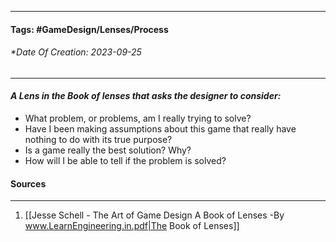 __________________________________________________________________________
#### **Tags:** #GameDesign/Lenses/Process
###### *Date Of Creation: 2023-09-25
__________________________________________________________________________

#### ***A Lens in the Book of lenses that asks the designer to consider:***
- What problem, or problems, am I really trying to solve?
- Have I been making assumptions about this game that really have nothing to do with its true purpose?
- Is a game really the best solution? Why?
- How will I be able to tell if the problem is solved?
#### Sources
__________________________________________________________________________
1. [[Jesse Schell - The Art of Game Design A Book of Lenses -By www.LearnEngineering.in.pdf|The Book of Lenses]]